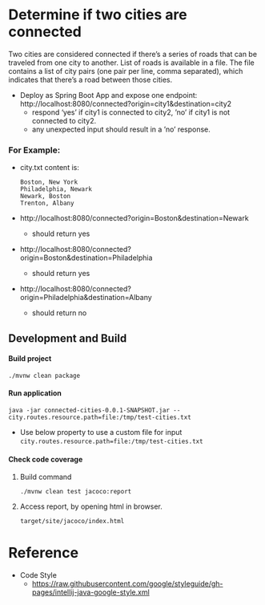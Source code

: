 # Determine if two cities are connected

Two cities are considered connected if there’s a series of roads that can be traveled from one city to another.
List of roads is available in a file. The file contains a list of city pairs (one pair per line, comma separated), which indicates that there’s a road between those cities.

* Deploy as Spring Boot App and expose one endpoint:
http://localhost:8080/connected?origin=city1&destination=city2
    * respond ‘yes’ if city1 is connected to city2, ’no’ if city1 is not connected to city2.
    * any unexpected input should result in a ’no’ response.

### For Example: 
* city.txt content is:
    ```
    Boston, New York
    Philadelphia, Newark
    Newark, Boston
    Trenton, Albany
    ```

* http://localhost:8080/connected?origin=Boston&destination=Newark
    * should return yes
* http://localhost:8080/connected?origin=Boston&destination=Philadelphia
    * should return yes
* http://localhost:8080/connected?origin=Philadelphia&destination=Albany
    * should return no

## Development and Build
#### Build project
```
./mvnw clean package
```
#### Run application
```
java -jar connected-cities-0.0.1-SNAPSHOT.jar --city.routes.resource.path=file:/tmp/test-cities.txt
```
* Use below property to use a custom file for input
`city.routes.resource.path=file:/tmp/test-cities.txt`

#### Check code coverage
1. Build command
    ```
    ./mvnw clean test jacoco:report
    ```
1. Access report, by opening html in browser.
    ```
    target/site/jacoco/index.html
    ```

# Reference
* Code Style
    * https://raw.githubusercontent.com/google/styleguide/gh-pages/intellij-java-google-style.xml